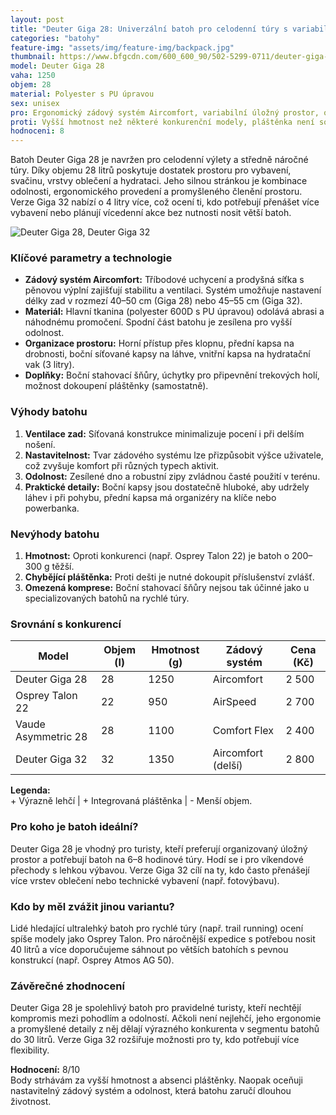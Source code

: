 ```yaml
---
layout: post
title: "Deuter Giga 28: Univerzální batoh pro celodenní túry s variabilním úložným prostorem"
categories: "batohy"
feature-img: "assets/img/feature-img/backpack.jpg"
thumbnail: https://www.bfgcdn.com/600_600_90/502-5299-0711/deuter-giga-28-daypack.jpg
model: Deuter Giga 28
vaha: 1250
objem: 28
material: Polyester s PU úpravou
sex: unisex
pro: Ergonomický zádový systém Aircomfort, variabilní úložný prostor, odolné materiály, možnost úpravy délky zádové části.
proti: Vyšší hmotnost než některé konkurenční modely, pláštěnka není součástí balení.
hodnoceni: 8
---
```


Batoh Deuter Giga 28 je navržen pro celodenní výlety a středně náročné túry. Díky objemu 28 litrů poskytuje dostatek prostoru pro vybavení, svačinu, vrstvy oblečení a hydrataci. Jeho silnou stránkou je kombinace odolnosti, ergonomického provedení a promyšleného členění prostoru. Verze Giga 32 nabízí o 4 litry více, což ocení ti, kdo potřebují přenášet více vybavení nebo plánují vícedenní akce bez nutnosti nosit větší batoh. 

![Deuter Giga 28, Deuter Giga 32](https://res.cloudinary.com/dvwv5cne3/image/fetch/w_auto,h_450,c_fill,g_auto,f_auto,q_auto/https://www.bfgcdn.com/600_600_90/502-5299-0711/deuter-giga-28-daypack.jpg)

### Klíčové parametry a technologie
- **Zádový systém Aircomfort:** Tříbodové uchycení a prodyšná síťka s pěnovou výplní zajišťují stabilitu a ventilaci. Systém umožňuje nastavení délky zad v rozmezí 40–50 cm (Giga 28) nebo 45–55 cm (Giga 32).
- **Materiál:** Hlavní tkanina (polyester 600D s PU úpravou) odolává abrasi a náhodnému promočení. Spodní část batohu je zesílena pro vyšší odolnost.
- **Organizace prostoru:** Horní přístup přes klopnu, přední kapsa na drobnosti, boční síťované kapsy na láhve, vnitřní kapsa na hydratační vak (3 litry).
- **Doplňky:** Boční stahovací šňůry, úchytky pro připevnění trekových holí, možnost dokoupení pláštěnky (samostatně).

### Výhody batohu
1. **Ventilace zad:** Síťovaná konstrukce minimalizuje pocení i při delším nošení.
2. **Nastavitelnost:** Tvar zádového systému lze přizpůsobit výšce uživatele, což zvyšuje komfort při různých typech aktivit.
3. **Odolnost:** Zesílené dno a robustní zipy zvládnou časté použití v terénu.
4. **Praktické detaily:** Boční kapsy jsou dostatečně hluboké, aby udržely láhev i při pohybu, přední kapsa má organizéry na klíče nebo powerbanka.

### Nevýhody batohu
1. **Hmotnost:** Oproti konkurenci (např. Osprey Talon 22) je batoh o 200–300 g těžší.
2. **Chybějící pláštěnka:** Proti dešti je nutné dokoupit příslušenství zvlášť.
3. **Omezená komprese:** Boční stahovací šňůry nejsou tak účinné jako u specializovaných batohů na rychlé túry.

### Srovnání s konkurencí

| Model                | Objem (l) | Hmotnost (g) | Zádový systém         | Cena (Kč) |
|----------------------|-----------|--------------|-----------------------|-----------|
| Deuter Giga 28       | 28        | 1250         | Aircomfort            | 2 500     |
| Osprey Talon 22      | 22        | 950          | AirSpeed             | 2 700     |
| Vaude Asymmetric 28  | 28        | 1100         | Comfort Flex         | 2 400     |
| Deuter Giga 32       | 32        | 1350         | Aircomfort (delší)   | 2 800     |

**Legenda:**  
\+ Výrazně lehčí \| \+ Integrovaná pláštěnka \| \- Menší objem.

### Pro koho je batoh ideální?
Deuter Giga 28 je vhodný pro turisty, kteří preferují organizovaný úložný prostor a potřebují batoh na 6–8 hodinové túry. Hodí se i pro víkendové přechody s lehkou výbavou. Verze Giga 32 cílí na ty, kdo často přenášejí více vrstev oblečení nebo technické vybavení (např. fotovýbavu).

### Kdo by měl zvážit jinou variantu?
Lidé hledající ultralehký batoh pro rychlé túry (např. trail running) ocení spíše modely jako Osprey Talon. Pro náročnější expedice s potřebou nosit 40 litrů a více doporučujeme sáhnout po větších batohích s pevnou konstrukcí (např. Osprey Atmos AG 50).

### Závěrečné zhodnocení
Deuter Giga 28 je spolehlivý batoh pro pravidelné turisty, kteří nechtějí kompromis mezi pohodlím a odolností. Ačkoli není nejlehčí, jeho ergonomie a promyšlené detaily z něj dělají výrazného konkurenta v segmentu batohů do 30 litrů. Verze Giga 32 rozšiřuje možnosti pro ty, kdo potřebují více flexibility.

**Hodnocení:** 8/10  
Body strhávám za vyšší hmotnost a absenci pláštěnky. Naopak oceňuji nastavitelný zádový systém a odolnost, která batohu zaručí dlouhou životnost.